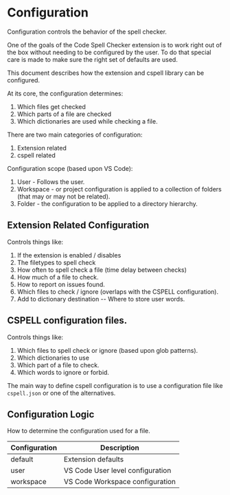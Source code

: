 # Configuration

Configuration controls the behavior of the spell checker.

One of the goals of the Code Spell Checker extension is to work right out of the box without needing to be configured by the user.
To do that special care is made to make sure the right set of defaults are used.

This document describes how the extension and cspell library can be configured.

At its core, the configuration determines:

1. Which files get checked
1. Which parts of a file are checked
1. Which dictionaries are used while checking a file.

There are two main categories of configuration:

1. Extension related
1. cspell related

Configuration scope (based upon VS Code):

1. User - Follows the user.
1. Workspace - or project configuration is applied to a collection of folders (that may or may not be related).
1. Folder - the configuration to be applied to a directory hierarchy.

## Extension Related Configuration

Controls things like:

1. If the extension is enabled / disables
1. The filetypes to spell check
1. How often to spell check a file (time delay between checks)
1. How much of a file to check.
1. How to report on issues found.
1. Which files to check / ignore (overlaps with the CSPELL configuration).
1. Add to dictionary destination -- Where to store user words.

## CSPELL configuration files.

Controls things like:

1. Which files to spell check or ignore (based upon glob patterns).
1. Which dictionaries to use
1. Which part of a file to check.
1. Which words to ignore or forbid.

The main way to define cspell configuration is to use a configuration file like `cspell.json`
or one of the alternatives.

## Configuration Logic

How to determine the configuration used for a file.

| Configuration | Description                      |
| ------------- | -------------------------------- |
| default       | Extension defaults               |
| user          | VS Code User level configuration |
| workspace     | VS Code Workspace configuration  |
